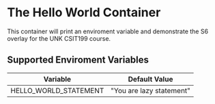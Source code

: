 # The Hello World Container
This container will print an enviroment variable and demonstrate the S6 overlay for the UNK CSIT199 course.

## Supported Enviroment Variables
| Variable  | Default Value |
| --------- | ------------  |
| HELLO_WORLD_STATEMENT  | "You are lazy statement" |
